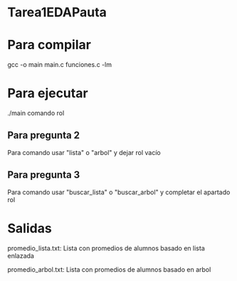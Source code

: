 # Tarea1EDAPauta

# Para compilar
gcc -o main main.c funciones.c -lm

# Para ejecutar
./main comando rol

## Para pregunta 2
Para comando usar "lista" o "arbol" y dejar rol vacío

## Para pregunta 3
Para comando usar "buscar_lista" o "buscar_arbol" y completar el apartado rol

# Salidas
promedio_lista.txt: Lista con promedios de alumnos basado en lista enlazada

promedio_arbol.txt: Lista con promedios de alumnos basado en arbol